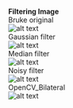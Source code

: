 **Filtering Image**    
Bruke original  
 ![alt text](https://github.com/theocharistr/3D-Sensing_Sensor-Fusion/blob/master/Filtering/data/Brucke_original.jpg)   
Gaussian filter  
 ![alt text](https://github.com/theocharistr/3D-Sensing_Sensor-Fusion/blob/master/Filtering/data/Gaussian.png)  
Median filter  
 ![alt text](https://github.com/theocharistr/3D-Sensing_Sensor-Fusion/blob/master/Filtering/data/Median.png)  
Noisy filter  
 ![alt text](https://github.com/theocharistr/3D_Sensing-SensorFusion/blob/master/Filtering/data/Noisy.png )  
OpenCV_Bilateral   
 ![alt text](https://github.com/theocharistr/3D-Sensing_Sensor-Fusion/blob/master/Filtering/data/openCV_bilateral.png)
